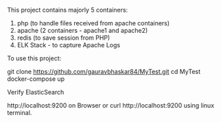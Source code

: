 This project contains majorly 5 containers:

1. php (to handle files received from apache containers)
2. apache (2 containers - apache1 and apache2)
3. redis (to save session from PHP)
4. ELK Stack - to capture Apache Logs

To use this project:

git clone https://github.com/gauravbhaskar84/MyTest.git
cd MyTest
docker-compose up

Verify ElasticSearch

http://localhost:9200 on Browser or curl http://localhost:9200 using linux terminal.

